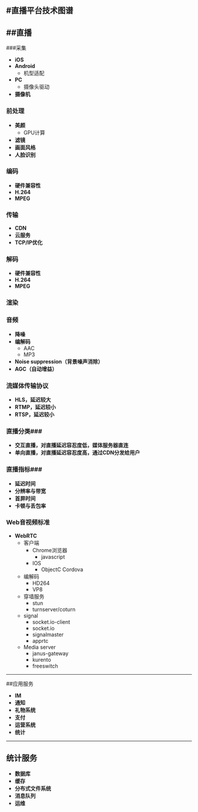 
#直播平台技术图谱
----
##直播
----
###采集
- **iOS** 
- **Android**
  * 机型适配
- **PC** 
  * 摄像头驱动
- **摄像机**

### 前处理
- **美颜**
  * GPU计算
- **滤镜**
- **画面风格**
- **人脸识别**

### 编码
- **硬件兼容性**
- **H.264**
- **MPEG**

### 传输
- **CDN**
- **云服务**
- **TCP/IP优化**

### 解码
- **硬件兼容性**
- **H.264**
- **MPEG**

### 渲染

### 音频
- **降噪**
- **编解码**
  * AAC
  * MP3
- **Noise suppression（背景噪声消除）**
- **AGC（自动增益）**

### 流媒体传输协议
- **HLS，延迟较大**
- **RTMP，延迟较小**
- **RTSP，延迟较小**

### 直播分类###
- **交互直播，对直播延迟容忍度低，媒体服务器直连**
- **单向直播，对直播延迟容忍度高，通过CDN分发给用户**

### 直播指标###
- **延迟时间**
- **分辨率与带宽**
- **首屏时间**
- **卡顿与丢包率**

### Web音视频标准
- **WebRTC**
  - 客户端
    - Chrome浏览器
      - javascript
    - IOS
      - ObjectC Cordova
  - 编解码
    - HD264
    - VP8
  - 穿墙服务
    - stun
    - turnserver/coturn
  - signal
    - socket.io-client
    - socket.io
    - signalmaster
    - apprtc
  - Media server
    - janus-gateway
    - kurento
    - freeswitch

----
##应用服务
- **IM**
- **通知**
- **礼物系统**
- **支付**
- **运营系统**
- **统计**

----
## 统计服务
- **数据库**
- **缓存**
- **分布式文件系统**
- **消息队列**
- **运维**

